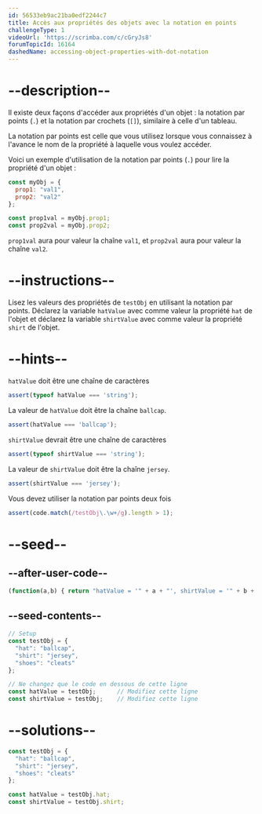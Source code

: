```yaml
---
id: 56533eb9ac21ba0edf2244c7
title: Accès aux propriétés des objets avec la notation en points
challengeType: 1
videoUrl: 'https://scrimba.com/c/cGryJs8'
forumTopicId: 16164
dashedName: accessing-object-properties-with-dot-notation
---
```


# --description--

Il existe deux façons d'accéder aux propriétés d'un objet : la notation par points (`.`) et la notation par crochets (`[]`), similaire à celle d'un tableau.

La notation par points est celle que vous utilisez lorsque vous connaissez à l'avance le nom de la propriété à laquelle vous voulez accéder.

Voici un exemple d'utilisation de la notation par points (`.`) pour lire la propriété d'un objet :

```js
const myObj = {
  prop1: "val1",
  prop2: "val2"
};

const prop1val = myObj.prop1;
const prop2val = myObj.prop2;
```

`prop1val` aura pour valeur la chaîne `val1`, et `prop2val` aura pour valeur la chaîne `val2`.

# --instructions--

Lisez les valeurs des propriétés de `testObj` en utilisant la notation par points. Déclarez la variable `hatValue` avec comme valeur la propriété `hat` de l'objet et déclarez la variable `shirtValue` avec comme valeur la propriété `shirt` de l'objet.

# --hints--

`hatValue` doit être une chaîne de caractères

```js
assert(typeof hatValue === 'string');
```

La valeur de `hatValue` doit être la chaîne `ballcap`.

```js
assert(hatValue === 'ballcap');
```

`shirtValue` devrait être une chaîne de caractères

```js
assert(typeof shirtValue === 'string');
```

La valeur de `shirtValue` doit être la chaîne `jersey`.

```js
assert(shirtValue === 'jersey');
```

Vous devez utiliser la notation par points deux fois

```js
assert(code.match(/testObj\.\w+/g).length > 1);
```

# --seed--

## --after-user-code--

```js
(function(a,b) { return "hatValue = '" + a + "', shirtValue = '" + b + "'"; })(hatValue,shirtValue);
```

## --seed-contents--

```js
// Setup
const testObj = {
  "hat": "ballcap",
  "shirt": "jersey",
  "shoes": "cleats"
};

// Ne changez que le code en dessous de cette ligne
const hatValue = testObj;      // Modifiez cette ligne
const shirtValue = testObj;    // Modifiez cette ligne
```

# --solutions--

```js
const testObj = {
  "hat": "ballcap",
  "shirt": "jersey",
  "shoes": "cleats"
};

const hatValue = testObj.hat;
const shirtValue = testObj.shirt;
```
